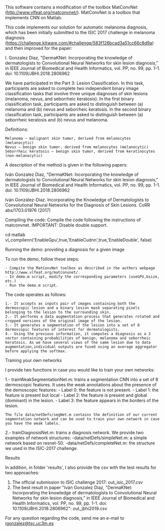 This software contains a modification of the toolbox MatConvNet (http://www.vlfeat.org/matconvnet/). MatConvNet is a toolbox that implements CNN on Matlab. 

This code implements our solution for automatic melanoma diagnosis, which has been initially submitted to the ISIC 2017 challenge in melanoma diagnosis (https://challenge.kitware.com/#challenge/583f126bcad3a51cc66c8d9a) and then improved for the paper:

I. Gonzalez Diaz, "DermaKNet: Incorporating the knowledge of dermatologists to Convolutional Neural Networks for skin lesion diagnosis," in IEEE Journal of Biomedical and Health Informatics, vol. PP, no. 99, pp. 1-1.
doi: 10.1109/JBHI.2018.2806962 

We have participated in the Part 3: Lesion Classification. In this task, participants are asked to complete two independent binary image classification tasks that involve three unique diagnoses of skin lesions (melanoma, nevus, and seborrheic keratosis). In the first binary classification task, participants are asked to distinguish between (a) melanoma and (b) nevus and seborrheic keratosis. In the second binary classification task, participants are asked to distinguish between (a) seborrheic keratosis and (b) nevus and melanoma.

Definitions:

    Melanoma – malignant skin tumor, derived from melanocytes (melanocytic)
    Nevus – benign skin tumor, derived from melanocytes (melanocytic)
    Seborrheic keratosis – benign skin tumor, derived from keratinocytes (non-melanocytic)

A description of the method is given in the following papers:

Iván Gonzalez Diaz, "DermaKNet: Incorporating the knowledge of dermatologists to Convolutional Neural Networks for skin lesion diagnosis," in IEEE Journal of Biomedical and Health Informatics, vol. PP, no. 99, pp. 1-1. doi: 10.1109/JBHI.2018.2806962

Iván González-Díaz. Incorporating the Knowledge of Dermatologists to Convolutional Neural Networks for the Diagnosis of Skin Lesions. CoRR abs/1703.01976 (2017)

Compiling the code: Compile the code following the instructions of matconvnet. IMPORTANT: Disable double support.

cd matlab
vl_compilenn('EnableGpu',true,'EnableCudnn',true,'EnableDouble', false)


Running the demo: providing a diagnosis for a given image

To run the demo, follow these steps:

	- Compite the MatConvNet toolbox as described in the authors webpage http://www.vlfeat.org/matconvnet/.
	- In demo.m script, modify the corresponding parameters (useGPU,bsize, etc.)
	- Run the demo.m script.

The code operates as follows:

	1.- It accepts as inputs pair of images containing both the dermoscopic lesion and a binary lesion mask separating pixels belonging to the lesion to the surrounding skin.
	2.- It performs a data augmentation process that generates rotated and cropped versions of the original image of the lesion.
	3.- It generates a segmentation of the lesion into a set of 8 dermoscopic features of interest for dermatologists.
	4.- Using the previous information, it computes a diagnosis as a 3 vector containing probabilities of benign, melanoma and seborrheic keratosis. As we have several views of the same lesion due to data augmentation,individual outputs are fused using an average aggregator before applying the softmax. 



Training your own networks


I provide two functions in case you would like to train your own networks:

1.- trainWeakSegmentationNet.m: trains a segmentation CNN into a set of 8 dermoscopic features. It uses the weak annotations about the presence of the demoscopic features:
	- Label 0: the feature is not present.
	- Label 1: the feature is present but local
	- Label 2: the feature is present and global (dominant) in the lesion.
	- Label 3: the feature appears in the borders of the lesion.
        
	The file data/netDefs/segNet.m contains the definition of our current segmentation network and can be used to train your own network in case you have the weak labels.

2.- trainDiagnosisNet.m: trains a diagnosis network. We provide two examples of network structures:
	-data/netDefs/simpleNet.m: a simple network based on resnet-50.
	-data/netDefs/completeNet.m: the structure we used in the ISIC-2017 challenge.


Results


In addition, in folder 'results', I also provide the csv with the test results for two approaches:
1) The official submission to ISIC challenge 2017: out_isic_2017.csv
2) The best result in paper "Iván Gonzalez Diaz, "DermaKNet: Incorporating the knowledge of dermatologists to Convolutional Neural Networks for skin lesion diagnosis," in IEEE Journal of Biomedical and Health Informatics, vol. PP, no. 99, pp. 1-1. doi: 10.1109/JBHI.2018.2806962": out_jbhi2019.csv

For any question regarding the code, send me an e-mail to igonzalez@tsc.uc3m.es







